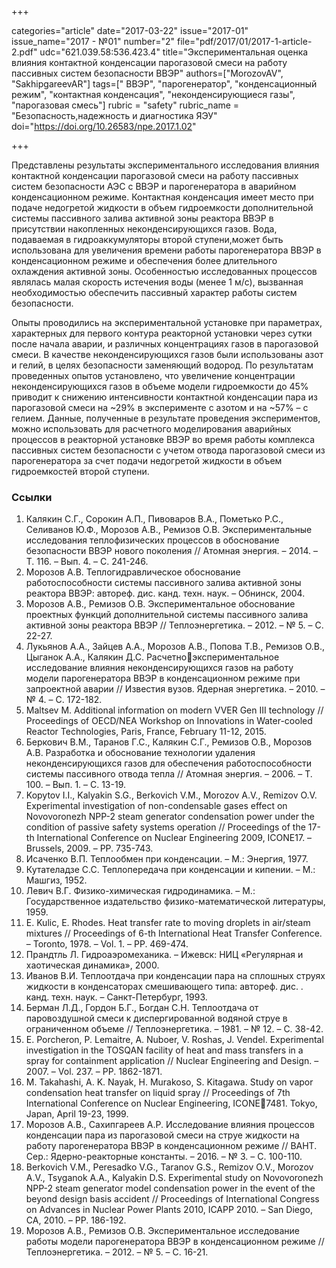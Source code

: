 +++

categories="article"
date="2017-03-22"
issue="2017-01"
issue_name="2017 - №01"
number="2"
file="pdf/2017/01/2017-1-article-2.pdf"
udc="621.039.58:536.423.4"
title="Экспериментальная оценка влияния контактной конденсации парогазовой смеси на работу пассивных систем безопасности ВВЭР"
authors=["MorozovAV", "SakhipgareevAR"]
tags=[" ВВЭР", "парогенератор", "конденсационный режим", "контактная конденсация", "неконденсирующиеся газы", "парогазовая смесь"]
rubric = "safety"
rubric_name = "Безопасность,надежность и диагностика ЯЭУ"
doi="https://doi.org/10.26583/npe.2017.1.02"

+++

Представлены результаты экспериментального исследования влияния контактной конденсации парогазовой смеси на работу пассивных систем безопасности АЭС с ВВЭР и парогенератора в аварийном конденсационном режиме. Контактная конденсация имеет место при подаче недогретой жидкости в объем гидроемкости дополнительной системы пассивного залива активной зоны реактора ВВЭР в присутствии накопленных неконденсирующихся газов. Вода, подаваемая в гидроаккумуляторы второй ступени,может быть использована для увеличения времени работы парогенератора ВВЭР в конденсационном режиме и обеспечения более длительного охлаждения активной зоны. Особенностью исследованных процессов являлась малая скорость истечения воды (менее 1 м/с), вызванная необходимостью обеспечить пассивный характер работы систем безопасности.

Опыты проводились на экспериментальной установке при параметрах, характерных для первого контура реакторной установки через сутки после начала аварии, и различных концентрациях газов в парогазовой смеси. В качестве неконденсирующихся газов были использованы азот и гелий, в целях безопасности заменяющий водород. По результатам проведенных опытов установлено, что увеличение концентрации неконденсирующихся газов в объеме модели гидроемкости до 45% приводит к снижению интенсивности контактной конденсации пара из парогазовой смеси на ~29% в эксперименте с азотом и на ~57% – с гелием. Данные, полученные в результате проведения экспериментов, можно использовать для расчетного моделирования аварийных процессов в реакторной установке ВВЭР во время работы комплекса пассивных систем безопасности с учетом отвода парогазовой смеси из парогенератора за счет подачи недогретой жидкости в объем гидроемкостей второй ступени.

### Ссылки

1. Калякин С.Г., Сорокин А.П., Пивоваров В.А., Пометько Р.С., Селиванов Ю.Ф., Морозов А.В., Ремизов О.В. Экспериментальные исследования теплофизических процессов в обоснование безопасности ВВЭР нового поколения // Атомная энергия. – 2014. – Т. 116. – Вып. 4. – С. 241-246.
2. Морозов А.В. Теплогидравлическое обоснование работоспособности системы пассивного залива активной зоны реактора ВВЭР: автореф. дис. канд. техн. наук. – Обнинск, 2004.
3. Морозов А.В., Ремизов О.В. Экспериментальное обоснование проектных функций дополнительной системы пассивного залива активной зоны реактора ВВЭР // Теплоэнергетика. – 2012. – № 5. – С. 22-27.
4. Лукьянов А.А., Зайцев А.А., Морозов А.В., Попова Т.В., Ремизов О.В., Цыганок А.А., Калякин Д.С. Расчетноэкспериментальное исследование влияния неконденсирующихся газов на работу модели парогенератора ВВЭР в конденсационном режиме при запроектной аварии // Известия вузов. Ядерная энергетика. – 2010. – № 4. – С. 172-182.
5. Maltsev M. Additional information on modern VVER Gen III technology // Proceedings of OECD/NEA Workshop on Innovations in Water-cooled Reactor Technologies, Paris, France, February 11-12, 2015.
6. Беркович В.М., Таранов Г.С., Калякин С.Г., Ремизов О.В., Морозов А.В. Разработка и обоснование технологии удаления неконденсирующихся газов для обеспечения работоспособности системы пассивного отвода тепла // Атомная энергия. – 2006. – Т. 100. – Вып. 1. – С. 13-19.
7. Kopytov I.I., Kalyakin S.G., Berkovich V.M., Morozov A.V., Remizov O.V. Experimental investigation of non-condensable gases effect on Novovoronezh NPP-2 steam generator condensation power under the condition of passive safety systems operation // Proceedings of the 17-th International Conference on Nuclear Engineering 2009, ICONE17. – Brussels, 2009. – PP. 735-743.
8. Исаченко В.П. Теплообмен при конденсации. – М.: Энергия, 1977.
9. Кутателадзе С.С. Теплопередача при конденсации и кипении. – М.: Машгиз, 1952.
10. Левич В.Г. Физико-химическая гидродинамика. – М.: Государственное издательство физико-математической литературы, 1959.
11. E. Kulic, E. Rhodes. Heat transfer rate to moving droplets in air/steam mixtures // Proceedings of 6-th International Heat Transfer Conference. – Toronto, 1978. – Vol. 1. – PP. 469-474.
12. Прандтль Л. Гидроаэромеханика. – Ижевск: НИЦ «Регулярная и хаотическая динамика», 2000.
13. Иванов В.И. Теплоотдача при конденсации пара на сплошных струях жидкости в конденсаторах смешивающего типа: автореф. дис. . канд. техн. наук. – Санкт-Петербург, 1993.
14. Берман Л.Д., Гордон Б.Г., Богдан С.Н. Теплоотдача от паровоздушной смеси к диспергированной водяной струе в ограниченном объеме // Теплоэнергетика. – 1981. – № 12. – С. 38-42.
15. E. Porcheron, P. Lemaitre, A. Nuboer, V. Roshas, J. Vendel. Experimental investigation in the TOSQAN facility of heat and mass transfers in a spray for containment application // Nuclear Engineering and Design. – 2007. – Vol. 237. – PP. 1862-1871.
16. M. Takahashi, A. K. Nayak, H. Murakoso, S. Kitagawa. Study on vapor condensation heat transfer on liquid spray // Proceedings of 7th International Conference on Nuclear Engineering, ICONE7481. Tokyo, Japan, April 19-23, 1999.
17. Морозов А.В., Сахипгареев А.Р. Исследование влияния процессов конденсации пара из парогазовой смеси на струе жидкости на работу парогенератора ВВЭР в конденсационном режиме // ВАНТ. Сер.: Ядерно-реакторные константы. – 2016. – № 3. – С. 100-110.
18. Berkovich V.M., Peresadko V.G., Taranov G.S., Remizov O.V., Morozov A.V., Tsyganok A.A., Kalyakin D.S. Experimental study on Novovoronezh NPP-2 steam generator model condensation power in the event of the beyond design basis accident // Proceedings of International Congress on Advances in Nuclear Power Plants 2010, ICAPP 2010. – San Diego, CA, 2010. – PP. 186-192.
19. Морозов А.В., Ремизов О.В. Экспериментальное исследование работы модели парогенератора ВВЭР в конденсационном режиме // Теплоэнергетика. – 2012. – № 5. – С. 16-21.